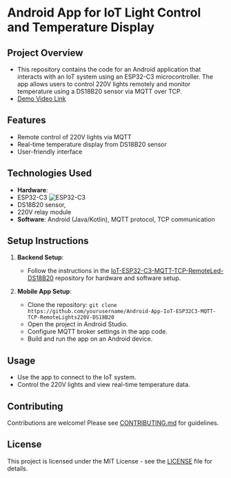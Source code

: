 # Android App for IoT Light Control and Temperature Display
## Project Overview
- This repository contains the code for an Android application that interacts with an IoT system using an ESP32-C3 microcontroller. The app allows users to control 220V lights remotely and monitor temperature using a DS18B20 sensor via MQTT over TCP.
- [Demo Video Link](https://24ffdk-my.sharepoint.com/:v:/g/personal/toan5tb1drivedev_24ffdk_onmicrosoft_com/EdekrNNiyAdAr4RuuM1K9csBAXf8sxO2ubKTF2UoG07UlA?e=lwrZPB) 

## Features
- Remote control of 220V lights via MQTT
- Real-time temperature display from DS18B20 sensor
- User-friendly interface

## Technologies Used
- **Hardware**:
- ESP32-C3
  ![ESP32-C3](https://i.ebayimg.com/images/g/WkEAAOSw1iZli80j/s-l500.jpg)
- DS18B20 sensor,
- 220V relay module
- **Software**: Android (Java/Kotlin), MQTT protocol, TCP communication

## Setup Instructions
1. **Backend Setup**:
   - Follow the instructions in the [IoT-ESP32-C3-MQTT-TCP-RemoteLed-DS18B20](https://github.com/yourusername/IoT-ESP32-C3-MQTT-TCP-RemoteLed-DS18B20) repository for hardware and software setup.

2. **Mobile App Setup**:
   - Clone the repository: `git clone https://github.com/yourusername/Android-App-IoT-ESP32C3-MQTT-TCP-RemoteLights220V-DS18B20`
   - Open the project in Android Studio.
   - Configure MQTT broker settings in the app code.
   - Build and run the app on an Android device.

## Usage
- Use the app to connect to the IoT system.
- Control the 220V lights and view real-time temperature data.

## Contributing
Contributions are welcome! Please see [CONTRIBUTING.md](CONTRIBUTING.md) for guidelines.

## License
This project is licensed under the MIT License - see the [LICENSE](LICENSE) file for details.

